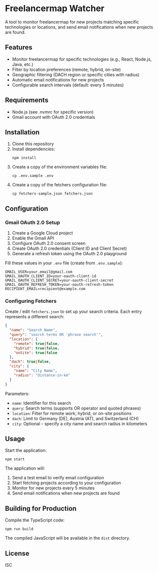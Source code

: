 # Freelancermap Watcher

A tool to monitor freelancermap for new projects matching specific technologies or locations, and send email notifications when new projects are found.

## Features

- Monitor freelancermap for specific technologies (e.g., React, Node.js, Java, etc.)
- Filter by location preferences (remote, hybrid, on-site)
- Geographic filtering (DACH region or specific cities with radius)
- Automatic email notifications for new projects
- Configurable search intervals (default: every 5 minutes)

## Requirements

- Node.js (see .nvmrc for specific version)
- Gmail account with OAuth 2.0 credentials

## Installation

1. Clone this repository
2. Install dependencies:
   ```
   npm install
   ```
3. Create a copy of the environment variables file:
   ```
   cp .env.sample .env
   ```
4. Create a copy of the fetchers configuration file:
   ```
   cp fetchers-sample.json fetchers.json
   ```

## Configuration

### Gmail OAuth 2.0 Setup

1. Create a Google Cloud project
2. Enable the Gmail API
3. Configure OAuth 2.0 consent screen
4. Create OAuth 2.0 credentials (Client ID and Client Secret)
5. Generate a refresh token using the OAuth 2.0 playground

Fill these values in your `.env` file (create from `.env.sample`):

```
GMAIL_USER=your.email@gmail.com
GMAIL_OAUTH_CLIENT_ID=your-oauth-client-id
GMAIL_OAUTH_CLIENT_SECRET=your-oauth-client-secret
GMAIL_OAUTH_REFRESH_TOKEN=your-oauth-refresh-token
RECIPIENT_EMAIL=recipient@example.com
```

### Configuring Fetchers

Create / edit `fetchers.json` to set up your search criteria. Each entry represents a different search:

```json
{
  "name": "Search Name",
  "query": "search terms OR 'phrase search'",
  "location": {
    "remote": true|false,
    "hybrid": true|false,
    "onSite": true|false
  },
  "dach": true|false,
  "city": {
    "name": "City Name",
    "radius": "distance-in-km"
  }
}
```

Parameters:

- `name`: Identifier for this search
- `query`: Search terms (supports OR operator and quoted phrases)
- `location`: Filter for remote work, hybrid, or on-site positions
- `dach`: Limit to Germany (DE), Austria (AT), and Switzerland (CH)
- `city`: Optional - specify a city name and search radius in kilometers

## Usage

Start the application:

```
npm start
```

The application will:

1. Send a test email to verify email configuration
2. Start fetching projects according to your configuration
3. Monitor for new projects every 5 minutes
4. Send email notifications when new projects are found

## Building for Production

Compile the TypeScript code:

```
npm run build
```

The compiled JavaScript will be available in the `dist` directory.

## License

ISC
